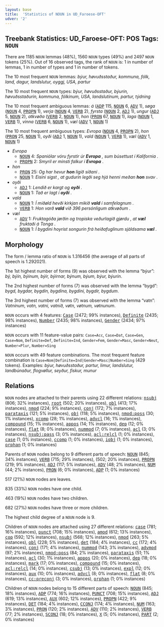 ```yaml
---
layout: base
title:  'Statistics of NOUN in UD_Faroese-OFT'
udver: '2'
---
```


## Treebank Statistics: UD_Faroese-OFT: POS Tags: `NOUN`

There are 1185 `NOUN` lemmas (48%), 1560 `NOUN` types (49%) and 2497 `NOUN` tokens (25%).
Out of 16 observed tags, the rank of `NOUN` is: 1 in number of lemmas, 1 in number of types and 1 in number of tokens.

The 10 most frequent `NOUN` lemmas: <em>býur, høvuðsstaður, kommuna, fólk, land, dagur, landslutur, oyggj, USA, partur</em>

The 10 most frequent `NOUN` types:  <em>býur, høvuðsstaður, býurin, høvuðsstaðurin, kommuna, fólkinum, USA, landslutinum, partur, týdning</em>

The 10 most frequent ambiguous lemmas: <em>á</em> (<tt><a href="fo_oft-pos-ADP.html">ADP</a></tt> 115, <tt><a href="fo_oft-pos-NOUN.html">NOUN</a></tt> 6, <tt><a href="fo_oft-pos-ADV.html">ADV</a></tt> 1), <em>søga</em> (<tt><a href="fo_oft-pos-NOUN.html">NOUN</a></tt> 4, <tt><a href="fo_oft-pos-PROPN.html">PROPN</a></tt> 1), <em>verja</em> (<tt><a href="fo_oft-pos-NOUN.html">NOUN</a></tt> 4, <tt><a href="fo_oft-pos-VERB.html">VERB</a></tt> 2), <em>fyrsta</em> (<tt><a href="fo_oft-pos-NOUN.html">NOUN</a></tt> 2, <tt><a href="fo_oft-pos-ADJ.html">ADJ</a></tt> 1), <em>ungur</em> (<tt><a href="fo_oft-pos-ADJ.html">ADJ</a></tt> 5, <tt><a href="fo_oft-pos-NOUN.html">NOUN</a></tt> 2), <em>atkvøða</em> (<tt><a href="fo_oft-pos-VERB.html">VERB</a></tt> 2, <tt><a href="fo_oft-pos-NOUN.html">NOUN</a></tt> 1), <em>hon</em> (<tt><a href="fo_oft-pos-PRON.html">PRON</a></tt> 67, <tt><a href="fo_oft-pos-NOUN.html">NOUN</a></tt> 1), <em>laga</em> (<tt><a href="fo_oft-pos-NOUN.html">NOUN</a></tt> 1, <tt><a href="fo_oft-pos-VERB.html">VERB</a></tt> 1), <em>vinna</em> (<tt><a href="fo_oft-pos-VERB.html">VERB</a></tt> 6, <tt><a href="fo_oft-pos-NOUN.html">NOUN</a></tt> 1), <em>væl</em> (<tt><a href="fo_oft-pos-ADV.html">ADV</a></tt> 1, <tt><a href="fo_oft-pos-NOUN.html">NOUN</a></tt> 1)

The 10 most frequent ambiguous types:  <em>Evropa</em> (<tt><a href="fo_oft-pos-NOUN.html">NOUN</a></tt> 4, <tt><a href="fo_oft-pos-PROPN.html">PROPN</a></tt> 2), <em>hon</em> (<tt><a href="fo_oft-pos-PRON.html">PRON</a></tt> 25, <tt><a href="fo_oft-pos-NOUN.html">NOUN</a></tt> 1), <em>oyði</em> (<tt><a href="fo_oft-pos-ADJ.html">ADJ</a></tt> 1, <tt><a href="fo_oft-pos-NOUN.html">NOUN</a></tt> 1), <em>vald</em> (<tt><a href="fo_oft-pos-NOUN.html">NOUN</a></tt> 1, <tt><a href="fo_oft-pos-VERB.html">VERB</a></tt> 1), <em>væl</em> (<tt><a href="fo_oft-pos-ADV.html">ADV</a></tt> 1, <tt><a href="fo_oft-pos-NOUN.html">NOUN</a></tt> 1)


* <em>Evropa</em>
  * <tt><a href="fo_oft-pos-NOUN.html">NOUN</a></tt> 4: <em>Spaniólar vóru fyrstir úr <b>Evropa</b> , sum búsettust í Kalifornia .</em>
  * <tt><a href="fo_oft-pos-PROPN.html">PROPN</a></tt> 2: <em>Smyril er minsti falkur í <b>Evropa</b> .</em>
* <em>hon</em>
  * <tt><a href="fo_oft-pos-PRON.html">PRON</a></tt> 25: <em>Og har hevur <b>hon</b> ligið síðani .</em>
  * <tt><a href="fo_oft-pos-NOUN.html">NOUN</a></tt> 1: <em>Eisini sigst , at gudurin legði seg hjá henni meðan <b>hon</b> svav .</em>
* <em>oyði</em>
  * <tt><a href="fo_oft-pos-ADJ.html">ADJ</a></tt> 1: <em>Lendið er kargt og <b>oyði</b> .</em>
  * <tt><a href="fo_oft-pos-NOUN.html">NOUN</a></tt> 1: <em>Tað er lagt í <b>oyði</b> .</em>
* <em>vald</em>
  * <tt><a href="fo_oft-pos-NOUN.html">NOUN</a></tt> 1: <em>Í miðøld hevði kirkjan mikið <b>vald</b> í samfelagnum .</em>
  * <tt><a href="fo_oft-pos-VERB.html">VERB</a></tt> 1: <em>Hon varð <b>vald</b> við 396 persónligum atkvøðum .</em>
* <em>væl</em>
  * <tt><a href="fo_oft-pos-ADV.html">ADV</a></tt> 1: <em>Fruktagóða jørðin og tropiska veðurlagið gjørdu , at <b>væl</b> fruktaði á Tonga .</em>
  * <tt><a href="fo_oft-pos-NOUN.html">NOUN</a></tt> 1: <em>Í bygdini hoyrist songurin frá heiðafuglinum sjáldsama <b>væl</b> .</em>

## Morphology

The form / lemma ratio of `NOUN` is 1.316456 (the average of all parts of speech is 1.292021).

The 1st highest number of forms (9) was observed with the lemma “býur”: <em>bý, býin, býinum, býir, býirnar, býnum, býum, býur, býurin</em>.

The 2nd highest number of forms (7) was observed with the lemma “bygd”: <em>bygd, bygdar, bygdin, bygdina, bygdini, bygdir, bygdum</em>.

The 3rd highest number of forms (7) was observed with the lemma “vatn”: <em>Vatninum, vatn, vatni, vatnið, vøtn, vøtnum, vøtnunum</em>.

`NOUN` occurs with 4 features: <tt><a href="fo_oft-feat-Case.html">Case</a></tt> (2472; 99% instances), <tt><a href="fo_oft-feat-Definite.html">Definite</a></tt> (2435; 98% instances), <tt><a href="fo_oft-feat-Number.html">Number</a></tt> (2435; 98% instances), <tt><a href="fo_oft-feat-Gender.html">Gender</a></tt> (2434; 97% instances)

`NOUN` occurs with 11 feature-value pairs: `Case=Acc`, `Case=Dat`, `Case=Gen`, `Case=Nom`, `Definite=Def`, `Definite=Ind`, `Gender=Fem`, `Gender=Masc`, `Gender=Neut`, `Number=Plur`, `Number=Sing`

`NOUN` occurs with 49 feature combinations.
The most frequent feature combination is `Case=Nom|Definite=Ind|Gender=Masc|Number=Sing` (429 tokens).
Examples: <em>býur, høvuðsstaður, partur, limur, landslutur, landbúnaður, flogvøllur, seyður, fiskur, munur</em>


## Relations

`NOUN` nodes are attached to their parents using 22 different relations: <tt><a href="fo_oft-dep-nsubj.html">nsubj</a></tt> (806; 32% instances), <tt><a href="fo_oft-dep-root.html">root</a></tt> (502; 20% instances), <tt><a href="fo_oft-dep-obl.html">obl</a></tt> (413; 17% instances), <tt><a href="fo_oft-dep-nmod.html">nmod</a></tt> (224; 9% instances), <tt><a href="fo_oft-dep-conj.html">conj</a></tt> (172; 7% instances), <tt><a href="fo_oft-dep-parataxis.html">parataxis</a></tt> (121; 5% instances), <tt><a href="fo_oft-dep-obj.html">obj</a></tt> (118; 5% instances), <tt><a href="fo_oft-dep-nmod-poss.html">nmod:poss</a></tt> (30; 1% instances), <tt><a href="fo_oft-dep-xcomp.html">xcomp</a></tt> (28; 1% instances), <tt><a href="fo_oft-dep-advcl.html">advcl</a></tt> (16; 1% instances), <tt><a href="fo_oft-dep-compound.html">compound</a></tt> (15; 1% instances), <tt><a href="fo_oft-dep-appos.html">appos</a></tt> (14; 1% instances), <tt><a href="fo_oft-dep-dep.html">dep</a></tt> (12; 0% instances), <tt><a href="fo_oft-dep-flat.html">flat</a></tt> (8; 0% instances), <tt><a href="fo_oft-dep-nummod.html">nummod</a></tt> (7; 0% instances), <tt><a href="fo_oft-dep-acl.html">acl</a></tt> (3; 0% instances), <tt><a href="fo_oft-dep-nsubj-pass.html">nsubj:pass</a></tt> (3; 0% instances), <tt><a href="fo_oft-dep-acl-relcl.html">acl:relcl</a></tt> (1; 0% instances), <tt><a href="fo_oft-dep-case.html">case</a></tt> (1; 0% instances), <tt><a href="fo_oft-dep-ccomp.html">ccomp</a></tt> (1; 0% instances), <tt><a href="fo_oft-dep-iobj.html">iobj</a></tt> (1; 0% instances), <tt><a href="fo_oft-dep-orphan.html">orphan</a></tt> (1; 0% instances)

Parents of `NOUN` nodes belong to 9 different parts of speech: <tt><a href="fo_oft-pos-NOUN.html">NOUN</a></tt> (845; 34% instances), <tt><a href="fo_oft-pos-VERB.html">VERB</a></tt> (715; 29% instances),  (502; 20% instances), <tt><a href="fo_oft-pos-PROPN.html">PROPN</a></tt> (219; 9% instances), <tt><a href="fo_oft-pos-ADJ.html">ADJ</a></tt> (117; 5% instances), <tt><a href="fo_oft-pos-ADV.html">ADV</a></tt> (48; 2% instances), <tt><a href="fo_oft-pos-NUM.html">NUM</a></tt> (44; 2% instances), <tt><a href="fo_oft-pos-PRON.html">PRON</a></tt> (6; 0% instances), <tt><a href="fo_oft-pos-ADP.html">ADP</a></tt> (1; 0% instances)

517 (21%) `NOUN` nodes are leaves.

835 (33%) `NOUN` nodes have one child.

463 (19%) `NOUN` nodes have two children.

682 (27%) `NOUN` nodes have three or more children.

The highest child degree of a `NOUN` node is 9.

Children of `NOUN` nodes are attached using 27 different relations: <tt><a href="fo_oft-dep-case.html">case</a></tt> (781; 16% instances), <tt><a href="fo_oft-dep-punct.html">punct</a></tt> (708; 15% instances), <tt><a href="fo_oft-dep-amod.html">amod</a></tt> (612; 13% instances), <tt><a href="fo_oft-dep-cop.html">cop</a></tt> (592; 12% instances), <tt><a href="fo_oft-dep-nsubj.html">nsubj</a></tt> (568; 12% instances), <tt><a href="fo_oft-dep-nmod.html">nmod</a></tt> (263; 5% instances), <tt><a href="fo_oft-dep-obl.html">obl</a></tt> (228; 5% instances), <tt><a href="fo_oft-dep-det.html">det</a></tt> (184; 4% instances), <tt><a href="fo_oft-dep-cc.html">cc</a></tt> (172; 4% instances), <tt><a href="fo_oft-dep-conj.html">conj</a></tt> (171; 4% instances), <tt><a href="fo_oft-dep-nummod.html">nummod</a></tt> (143; 3% instances), <tt><a href="fo_oft-dep-advmod.html">advmod</a></tt> (97; 2% instances), <tt><a href="fo_oft-dep-nmod-poss.html">nmod:poss</a></tt> (84; 2% instances), <tt><a href="fo_oft-dep-parataxis.html">parataxis</a></tt> (51; 1% instances), <tt><a href="fo_oft-dep-acl.html">acl</a></tt> (30; 1% instances), <tt><a href="fo_oft-dep-appos.html">appos</a></tt> (20; 0% instances), <tt><a href="fo_oft-dep-dep.html">dep</a></tt> (18; 0% instances), <tt><a href="fo_oft-dep-mark.html">mark</a></tt> (17; 0% instances), <tt><a href="fo_oft-dep-compound.html">compound</a></tt> (15; 0% instances), <tt><a href="fo_oft-dep-acl-relcl.html">acl:relcl</a></tt> (14; 0% instances), <tt><a href="fo_oft-dep-csubj.html">csubj</a></tt> (13; 0% instances), <tt><a href="fo_oft-dep-expl.html">expl</a></tt> (12; 0% instances), <tt><a href="fo_oft-dep-aux.html">aux</a></tt> (10; 0% instances), <tt><a href="fo_oft-dep-advcl.html">advcl</a></tt> (8; 0% instances), <tt><a href="fo_oft-dep-flat.html">flat</a></tt> (8; 0% instances), <tt><a href="fo_oft-dep-cc-preconj.html">cc:preconj</a></tt> (3; 0% instances), <tt><a href="fo_oft-dep-orphan.html">orphan</a></tt> (1; 0% instances)

Children of `NOUN` nodes belong to 15 different parts of speech: <tt><a href="fo_oft-pos-NOUN.html">NOUN</a></tt> (845; 18% instances), <tt><a href="fo_oft-pos-ADP.html">ADP</a></tt> (774; 16% instances), <tt><a href="fo_oft-pos-PUNCT.html">PUNCT</a></tt> (708; 15% instances), <tt><a href="fo_oft-pos-ADJ.html">ADJ</a></tt> (619; 13% instances), <tt><a href="fo_oft-pos-AUX.html">AUX</a></tt> (602; 12% instances), <tt><a href="fo_oft-pos-PROPN.html">PROPN</a></tt> (422; 9% instances), <tt><a href="fo_oft-pos-DET.html">DET</a></tt> (184; 4% instances), <tt><a href="fo_oft-pos-CCONJ.html">CCONJ</a></tt> (174; 4% instances), <tt><a href="fo_oft-pos-NUM.html">NUM</a></tt> (163; 3% instances), <tt><a href="fo_oft-pos-PRON.html">PRON</a></tt> (120; 2% instances), <tt><a href="fo_oft-pos-ADV.html">ADV</a></tt> (110; 2% instances), <tt><a href="fo_oft-pos-VERB.html">VERB</a></tt> (77; 2% instances), <tt><a href="fo_oft-pos-SCONJ.html">SCONJ</a></tt> (18; 0% instances), <tt><a href="fo_oft-pos-X.html">X</a></tt> (5; 0% instances), <tt><a href="fo_oft-pos-PART.html">PART</a></tt> (2; 0% instances)

